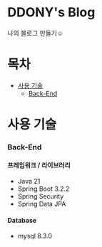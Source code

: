 # DDONY's Blog
나의 블로그 만들기☺️

# 목차
- [사용 기술](#사용-기술)
  - [Back-End](###BackEnd)

# 사용 기술
### Back-End
#### 프레임워크 / 라이브러리
- Java 21
- Spring Boot 3.2.2
- Spring Security
- Spring Data JPA

#### Database
- mysql 8.3.0
